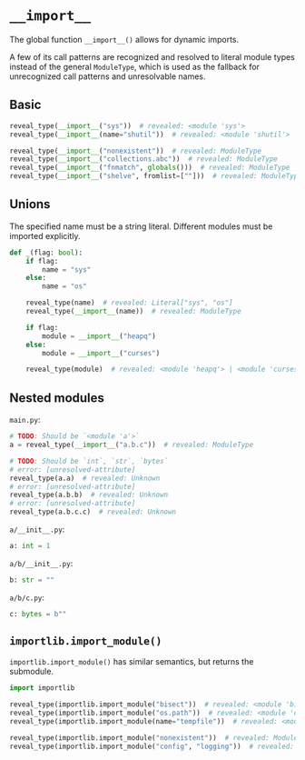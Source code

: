# `__import__`

The global function `__import__()` allows for dynamic imports.

A few of its call patterns are recognized and resolved to literal module types instead of the
general `ModuleType`, which is used as the fallback for unrecognized call patterns and unresolvable
names.

## Basic

```py
reveal_type(__import__("sys"))  # revealed: <module 'sys'>
reveal_type(__import__(name="shutil"))  # revealed: <module 'shutil'>

reveal_type(__import__("nonexistent"))  # revealed: ModuleType
reveal_type(__import__("collections.abc"))  # revealed: ModuleType
reveal_type(__import__("fnmatch", globals()))  # revealed: ModuleType
reveal_type(__import__("shelve", fromlist=[""]))  # revealed: ModuleType
```

## Unions

The specified name must be a string literal. Different modules must be imported explicitly.

```py
def _(flag: bool):
    if flag:
        name = "sys"
    else:
        name = "os"

    reveal_type(name)  # revealed: Literal["sys", "os"]
    reveal_type(__import__(name))  # revealed: ModuleType

    if flag:
        module = __import__("heapq")
    else:
        module = __import__("curses")

    reveal_type(module)  # revealed: <module 'heapq'> | <module 'curses'>
```

## Nested modules

`main.py`:

```py
# TODO: Should be `<module 'a'>`
a = reveal_type(__import__("a.b.c"))  # revealed: ModuleType

# TODO: Should be `int`, `str`, `bytes`
# error: [unresolved-attribute]
reveal_type(a.a)  # revealed: Unknown
# error: [unresolved-attribute]
reveal_type(a.b.b)  # revealed: Unknown
# error: [unresolved-attribute]
reveal_type(a.b.c.c)  # revealed: Unknown
```

`a/__init__.py`:

```py
a: int = 1
```

`a/b/__init__.py`:

```py
b: str = ""
```

`a/b/c.py`:

```py
c: bytes = b""
```

## `importlib.import_module()`

`importlib.import_module()` has similar semantics, but returns the submodule.

```py
import importlib

reveal_type(importlib.import_module("bisect"))  # revealed: <module 'bisect'>
reveal_type(importlib.import_module("os.path"))  # revealed: <module 'os.path'>
reveal_type(importlib.import_module(name="tempfile"))  # revealed: <module 'tempfile'>

reveal_type(importlib.import_module("nonexistent"))  # revealed: ModuleType
reveal_type(importlib.import_module("config", "logging"))  # revealed: ModuleType
```
